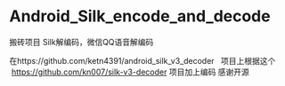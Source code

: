 # Android_Silk_encode_and_decode
搬砖项目
Silk解编码，微信QQ语音解编码

在https://github.com/ketn4391/android_silk_v3_decoder   项目上根据这个  https://github.com/kn007/silk-v3-decoder 项目加上编码
感谢开源
